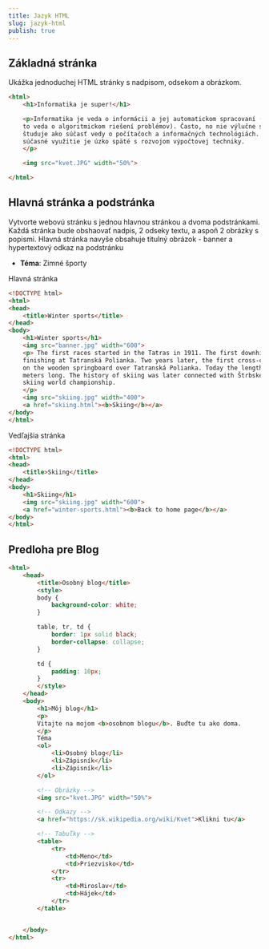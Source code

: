 ```yaml
---
title: Jazyk HTML
slug: jazyk-html
publish: true
---
```



## Základná stránka

Ukážka jednoduchej HTML stránky s nadpisom, odsekom a obrázkom.
```html
<html>
    <h1>Informatika je super!</h1>

    <p>Informatika je veda o informácii a jej automatickom spracovaní (je
    to veda o algoritmickom riešení problémov). Často, no nie výlučne sa
    študuje ako súčasť vedy o počítačoch a informačných technológiách. Jej
    súčasné využitie je úzko späté s rozvojom výpočtovej techniky.
    </p>

    <img src="kvet.JPG" width="50%">

</html>
```


## Hlavná stránka a podstránka

Vytvorte webovú stránku s jednou hlavnou stránkou a dvoma podstránkami. Každá stránka bude obshaovať nadpis, 2 odseky textu, a aspoň 2 obrázky s popismi.
Hlavná stránka navyše obsahuje titulný obrázok - banner a hypertextový odkaz na podstránku

- **Téma**: Zimné športy


Hlavná stránka
```html
<!DOCTYPE html>
<html>
<head>
    <title>Winter sports</title>
</head>
<body>
    <h1>Winter sports</h1>
    <img src="banner.jpg" width="600">
    <p> The first races started in the Tatras in 1911. The first downhill race was organised on the 6 km track starting at Sliezsky dom and
    finishing at Tatranská Polianka. Two years later, the first cross-country skiers set off for the race. The ski jumpers made their first jump
    on the wooden springboard over Tatranská Polianka. Today the length of the jumps makes us smile as the longest of them was only around 25
    meters long. The history of skiing was later connected with Štrbské Pleso and its centre Areál snov which in 1970 became the place of the
    skiing world championship.
    </p>
    <img src="skiing.jpg" width="400">
    <a href="skiing.html"><b>Skiing</b></a>
</body>
</html>
```


Vedľajšia stránka
```html
<!DOCTYPE html>
<html>
<head>
    <title>Skiing</title>
</head>
<body>
    <h1>Skiing</h1>
    <img src="skiing.jpg" width="600">
    <a href="winter-sports.html"><b>Back to home page</b></a>
</body>
</html>
```

## Predloha pre Blog

```html
<html>
    <head>
        <title>Osobný blog</title>
        <style>
        body {
            background-color: white;
        }

        table, tr, td {
            border: 1px solid black;
            border-collapse: collapse;
        }

        td {
            padding: 10px;
        }
        </style>
    </head>
    <body>
        <h1>Môj blog</h1>
        <p>
        Vitajte na mojom <b>osobnom blogu</b>. Buďte tu ako doma.
        </p>
        Téma
        <ol>
            <li>Osobný blog</li>
            <li>Zápisník</li>
            <li>Zápisník</li>
        </ol>

        <!-- Obrázky -->
        <img src="kvet.JPG" width="50%">

        <!-- Odkazy -->
        <a href="https://sk.wikipedia.org/wiki/Kvet">Klikni tu</a>

        <!-- Tabuľky -->
        <table>
            <tr>
                <td>Meno</td>
                <td>Priezvisko</td>
            </tr>
            <tr>
                <td>Miroslav</td>
                <td>Hájek</td>
            </tr>
        </table>


    </body>
</html>
```
